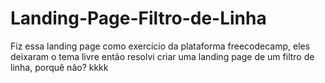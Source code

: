 # Landing-Page-Filtro-de-Linha
Fiz essa landing page como exercício da plataforma freecodecamp, eles deixaram o tema livre então resolvi criar uma landing page de um filtro de linha, porquê não? kkkk
